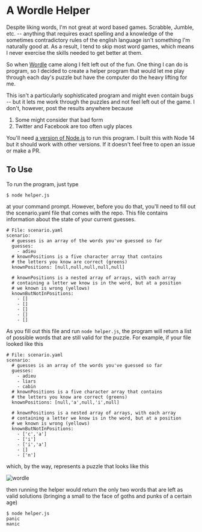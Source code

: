 # A Wordle Helper

Despite liking words, I'm not great at word based games.  Scrabble, Jumble, etc. -- anything that requires exact spelling and a knowledge of the sometimes contradictory rules of the english language isn't something I'm naturally good at.  As a result, I tend to skip most word games, which means I never exercise the skills needed to get better at them.

So when [Wordle](https://www.powerlanguage.co.uk/wordle/) came along I felt left out of the fun.  One thing I can do is program, so I decided to create a helper program that would let me play through each day's puzzle but have the computer do the heavy lifting for me.

This isn't a particularly sophisticated program and might even contain bugs -- but it lets me work through the puzzles and not feel left out of the game.  I don't, however, post the results anywhere because

1. Some might consider that bad form
2. Twitter and Facebook are too often ugly places

You'll need [a version of Node.js](https://nodejs.org/en/) to run this program.  I built this with Node 14 but it should work with other versions.  If it doesn't feel free to open an issue or make a PR.

## To Use

To run the program, just type

    $ node helper.js

at your command prompt.  However, before you do that, you'll need to fill out the scenario.yaml file that comes with the repo. This file contains information about the state of your current guesses.

    # File: scenario.yaml
    scenario:
      # guesses is an array of the words you've guessed so far
      guesses:
        - adieu
      # knownPositions is a five character array that contains
      # the letters you know are correct (greens)
      knownPositions: [null,null,null,null,null]

      # knownPositions is a nested array of arrays, with each array
      # containing a letter we know is in the word, but at a position
      # we known is wrong (yellows)
      knownButNotInPositions:
        - []
        - []
        - []
        - []
        - []

As you fill out this file and run `node helper.js`, the program will return a list of possible words that are still valid for the puzzle.  For example, if your file looked like this

    # File: scenario.yaml
    scenario:
      # guesses is an array of the words you've guessed so far
      guesses:
        - adieu
        - liars
        - cabin
      # knownPositions is a five character array that contains
      # the letters you know are correct (greens)
      knownPositions: [null,'a',null,'i',null]

      # knownPositions is a nested array of arrays, with each array
      # containing a letter we know is in the word, but at a position
      # we known is wrong (yellows)
      knownButNotInPositions:
        - ['c','a']
        - ['i']
        - ['i','a']
        - []
        - ['n']

which, by the way, represents a puzzle that looks like this

![wordle](https://user-images.githubusercontent.com/184372/149635955-953f8dec-35e2-4b82-b264-7f4ed1f14f60.png)

then running the helper would return the only two words that are left as valid solutions (bringing a small to the face of goths and punks of a certain age)

    $ node helper.js
    panic
    manic

